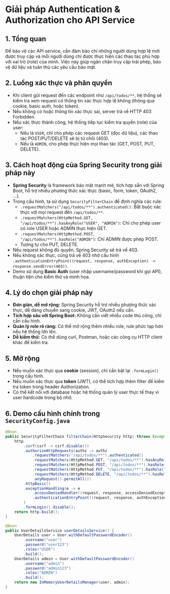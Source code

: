 # Giải pháp Authentication & Authorization cho API Service

## 1. Tổng quan
Để bảo vệ các API service, cần đảm bảo chỉ những người dùng hợp lệ mới được truy cập và mỗi người dùng chỉ được thực hiện các thao tác phù hợp với vai trò (role) của mình. Việc này giúp ngăn chặn truy cập trái phép, bảo vệ dữ liệu và tuân thủ các yêu cầu bảo mật.

## 2. Luồng xác thực và phân quyền
- Khi client gửi request đến các endpoint như `/api/todos/**`, hệ thống sẽ kiểm tra xem request có thông tin xác thực hợp lệ không (thông qua cookie, basic auth, hoặc token).
- Nếu không có hoặc thông tin xác thực sai, server trả về HTTP 403 Forbidden.
- Nếu xác thực thành công, hệ thống tiếp tục kiểm tra quyền (role) của user:
  - Nếu là `USER`, chỉ cho phép các request GET (đọc dữ liệu), các thao tác POST/PUT/DELETE sẽ bị từ chối (403).
  - Nếu là `ADMIN`, cho phép thực hiện mọi thao tác (GET, POST, PUT, DELETE).

## 3. Cách hoạt động của Spring Security trong giải pháp này
- **Spring Security** là framework bảo mật mạnh mẽ, tích hợp sẵn với Spring Boot, hỗ trợ nhiều phương thức xác thực (basic, form, token, OAuth2, ...).
- Trong cấu hình, ta sử dụng `SecurityFilterChain` để định nghĩa các rule:
  - `.requestMatchers("/api/todos/**").authenticated()`: Bắt buộc xác thực với mọi request đến `/api/todos/**`.
  - `.requestMatchers(HttpMethod.GET, "/api/todos/**").hasAnyRole("USER", "ADMIN")`: Chỉ cho phép user có role USER hoặc ADMIN thực hiện GET.
  - `.requestMatchers(HttpMethod.POST, "/api/todos/**").hasRole("ADMIN")`: Chỉ ADMIN được phép POST.
  - Tương tự cho PUT, DELETE.
- Nếu request không đủ quyền, Spring Security sẽ trả về 403.
- Nếu không xác thực, cũng trả về 403 nhờ cấu hình `.authenticationEntryPoint((request, response, authException) -> response.sendError(403))`.
- Demo sử dụng **Basic Auth** (user nhập username/password khi gọi API), thuận tiện cho kiểm thử và minh họa.

## 4. Lý do chọn giải pháp này
- **Đơn giản, dễ mở rộng:** Spring Security hỗ trợ nhiều phương thức xác thực, dễ dàng chuyển sang cookie, JWT, OAuth2 nếu cần.
- **Tích hợp sâu với Spring Boot:** Không cần viết nhiều code thủ công, chỉ cần cấu hình.
- **Quản lý role rõ ràng:** Có thể mở rộng thêm nhiều role, rule phức tạp hơn nếu hệ thống lớn lên.
- **Dễ kiểm thử:** Có thể dùng curl, Postman, hoặc các công cụ HTTP client khác để kiểm tra.

## 5. Mở rộng
- Nếu muốn xác thực qua **cookie** (session), chỉ cần bật lại `.formLogin()` trong cấu hình.
- Nếu muốn xác thực qua **token** (JWT), có thể tích hợp thêm filter để kiểm tra token trong header Authorization.
- Có thể kết nối với database hoặc hệ thống quản lý user thực tế thay vì user hardcode trong bộ nhớ.

## 6. Demo cấu hình chính trong `SecurityConfig.java`
```java
@Bean
public SecurityFilterChain filterChain(HttpSecurity http) throws Exception {
    http
        .csrf(csrf -> csrf.disable())
        .authorizeHttpRequests(authz -> authz
            .requestMatchers("/api/todos/**").authenticated()
            .requestMatchers(HttpMethod.GET, "/api/todos/**").hasAnyRole("USER", "ADMIN")
            .requestMatchers(HttpMethod.POST, "/api/todos/**").hasRole("ADMIN")
            .requestMatchers(HttpMethod.PUT, "/api/todos/**").hasRole("ADMIN")
            .requestMatchers(HttpMethod.DELETE, "/api/todos/**").hasRole("ADMIN")
            .anyRequest().permitAll())
        .httpBasic()
        .exceptionHandling(e -> e
            .accessDeniedHandler((request, response, accessDeniedException) -> response.sendError(403))
            .authenticationEntryPoint((request, response, authException) -> response.sendError(403))
        )
        .formLogin().disable();
    return http.build();
}

@Bean
public UserDetailsService userDetailsService() {
    UserDetails user = User.withDefaultPasswordEncoder()
        .username("user")
        .password("user123")
        .roles("USER")
        .build();
    UserDetails admin = User.withDefaultPasswordEncoder()
        .username("admin")
        .password("admin123")
        .roles("ADMIN")
        .build();
    return new InMemoryUserDetailsManager(user, admin);
}
```
